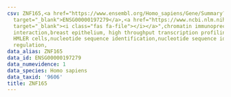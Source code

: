 ```yaml
---
csv: ZNF165,<a href="https://www.ensembl.org/Homo_sapiens/Gene/Summary?db=core;g=ENSG00000197279"
  target="_blank">ENSG00000197279</a>,<a href="https://www.ncbi.nlm.nih.gov/pubmed/22863008"
  target="_blank"><i class="fas fa-file"></i></a>",chromatin immunoprecipitation assay,direct
  interaction,breast epithelium, high throughput transcription profiling by microarray,
  HMLER cells,nucleotide sequence identification,nucleotide sequence identification,transcriptional
  regulation,
data_alias: ZNF165
data_id: ENSG00000197279
data_numevidence: 1
data_species: Homo sapiens
data_taxid: '9606'
title: ZNF165
---
```

